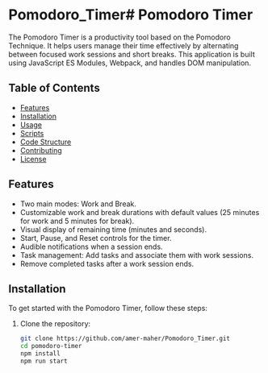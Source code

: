 # Pomodoro_Timer# Pomodoro Timer

The Pomodoro Timer is a productivity tool based on the Pomodoro Technique. It helps users manage their time effectively by alternating between focused work sessions and short breaks. This application is built using JavaScript ES Modules, Webpack, and handles DOM manipulation.

## Table of Contents

- [Features](#features)
- [Installation](#installation)
- [Usage](#usage)
- [Scripts](#scripts)
- [Code Structure](#code-structure)
- [Contributing](#contributing)
- [License](#license)

## Features

- Two main modes: Work and Break.
- Customizable work and break durations with default values (25 minutes for work and 5 minutes for break).
- Visual display of remaining time (minutes and seconds).
- Start, Pause, and Reset controls for the timer.
- Audible notifications when a session ends.
- Task management: Add tasks and associate them with work sessions.
- Remove completed tasks after a work session ends.

## Installation

To get started with the Pomodoro Timer, follow these steps:

1. Clone the repository:
   ```bash
   git clone https://github.com/amer-maher/Pomodoro_Timer.git
   cd pomodoro-timer
   npm install
   npm run start

